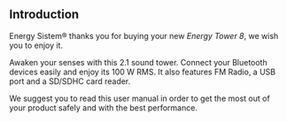 ## Introduction

Energy Sistem® thanks you for buying your new *Energy Tower 8*, we wish you to enjoy it.

Awaken your senses with this 2.1 sound tower. Connect your Bluetooth devices easily and enjoy its 100 W RMS. It also features FM Radio, a USB port and a SD/SDHC card reader.

We suggest you to read this user manual in order to get the most out of your product safely and with the best performance.


